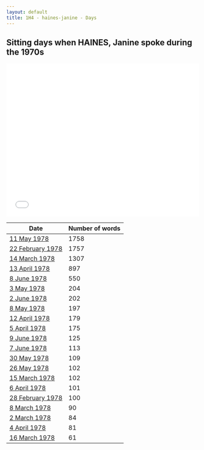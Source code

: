 ```yaml
---
layout: default
title: 1H4 - haines-janine - Days
---
```

## Sitting days when HAINES, Janine spoke during the 1970s

<iframe width="100%" height="400" frameborder="0" scrolling="no" src="//plot.ly/~wragge/847.embed"></iframe>

| Date | Number of words |
|--------------|----------------|
|[11 May 1978](https://historichansard.net/senate/1978/19780511_senate_31_s77/)|1758|
|[22 February 1978](https://historichansard.net/senate/1978/19780222_senate_31_s76/)|1757|
|[14 March 1978](https://historichansard.net/senate/1978/19780314_senate_31_s76/)|1307|
|[13 April 1978](https://historichansard.net/senate/1978/19780413_senate_31_s76/)|897|
|[8 June 1978](https://historichansard.net/senate/1978/19780608_senate_31_s77/)|550|
|[3 May 1978](https://historichansard.net/senate/1978/19780503_senate_31_s77/)|204|
|[2 June 1978](https://historichansard.net/senate/1978/19780602_senate_31_s77/)|202|
|[8 May 1978](https://historichansard.net/senate/1978/19780508_senate_31_s77/)|197|
|[12 April 1978](https://historichansard.net/senate/1978/19780412_senate_31_s76/)|179|
|[5 April 1978](https://historichansard.net/senate/1978/19780405_senate_31_s76/)|175|
|[9 June 1978](https://historichansard.net/senate/1978/19780609_senate_31_s77/)|125|
|[7 June 1978](https://historichansard.net/senate/1978/19780607_senate_31_s77/)|113|
|[30 May 1978](https://historichansard.net/senate/1978/19780530_senate_31_s77/)|109|
|[26 May 1978](https://historichansard.net/senate/1978/19780526_senate_31_s77/)|102|
|[15 March 1978](https://historichansard.net/senate/1978/19780315_senate_31_s76/)|102|
|[6 April 1978](https://historichansard.net/senate/1978/19780406_senate_31_s76/)|101|
|[28 February 1978](https://historichansard.net/senate/1978/19780228_senate_31_s76/)|100|
|[8 March 1978](https://historichansard.net/senate/1978/19780308_senate_31_s76/)|90|
|[2 March 1978](https://historichansard.net/senate/1978/19780302_senate_31_s76/)|84|
|[4 April 1978](https://historichansard.net/senate/1978/19780404_senate_31_s76/)|81|
|[16 March 1978](https://historichansard.net/senate/1978/19780316_senate_31_s76/)|61|
